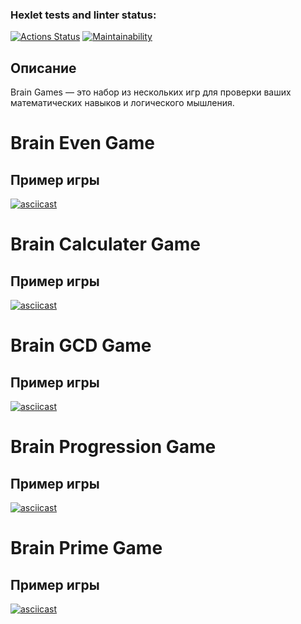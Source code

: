 ### Hexlet tests and linter status:
[![Actions Status](https://github.com/adelnapier/python-project-49/actions/workflows/hexlet-check.yml/badge.svg)](https://github.com/adelnapier/python-project-49/actions)
[![Maintainability](https://api.codeclimate.com/v1/badges/eeb2e5ab768f9c88f45d/maintainability)](https://codeclimate.com/github/adelnapier/python-project-49/maintainability)

## Описание

Brain Games — это набор из нескольких игр для проверки ваших математических навыков и логического мышления.

# Brain Even Game

## Пример игры

[![asciicast](https://asciinema.org/a/vTImwVtMwWsXhmKM8iMXHntO1.svg)](https://asciinema.org/a/vTImwVtMwWsXhmKM8iMXHntO1)

# Brain Calculater Game

## Пример игры

[![asciicast](https://asciinema.org/a/CckTVDTfTt8TqiuWblHxorkJE.svg)](https://asciinema.org/a/CckTVDTfTt8TqiuWblHxorkJE)

# Brain GCD Game

## Пример игры

[![asciicast](https://asciinema.org/a/YjiquPGUjhsIFkIH2K91dGkJI.svg)](https://asciinema.org/a/YjiquPGUjhsIFkIH2K91dGkJI)

# Brain Progression Game

## Пример игры

[![asciicast](https://asciinema.org/a/MRdxgpZ49y19avss1ft4vcDEI.svg)](https://asciinema.org/a/MRdxgpZ49y19avss1ft4vcDEI)

# Brain Prime Game

## Пример игры

[![asciicast](https://asciinema.org/a/YFB9YbSeUStRQKsU6QoopmLaQ.svg)](https://asciinema.org/a/YFB9YbSeUStRQKsU6QoopmLaQ)
